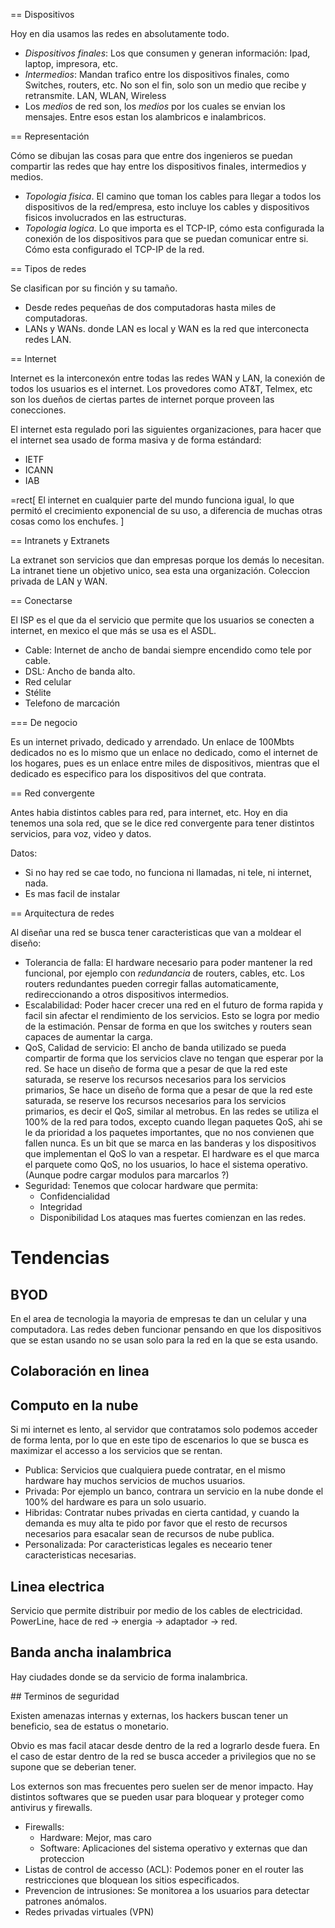 == Dispositivos

Hoy en dia usamos las redes en absolutamente todo.

- *Dispositivos finales*: Los que consumen y generan información: Ipad, laptop, impresora, etc.
- *Intermedios*: Mandan trafico entre los dispositivos finales, como Switches, routers, etc. 
  No son el fin, solo son un medio que recibe y retransmite. LAN, WLAN, Wireless
- Los *medios* de red son, los _medios_ por los cuales se envian los mensajes. Entre esos estan los alambricos e inalambricos.

== Representación

Cómo se dibujan las cosas para que entre dos ingenieros se puedan compartir las redes que hay entre los dispositivos finales, intermedios y medios.

- *Topologia fisica*. El camino que toman los cables para llegar a todos los dispositivos de la red/empresa, esto incluye los cables y dispositivos fisicos involucrados en las estructuras.
- *Topologia logica*. Lo que importa es el TCP-IP, cómo esta configurada la conexión de los dispositivos para que se puedan comunicar entre si. Cómo esta configurado el TCP-IP de la red.

== Tipos de redes

Se clasifican por su finción y su tamaño. 

- Desde redes pequeñas de dos computadoras hasta miles de computadoras.
- LANs y WANs. donde LAN es local y WAN es la red que interconecta redes LAN.

== Internet

Internet es la interconexón entre todas las redes WAN y LAN, la conexión de todos los usuarios es el internet. Los provedores como AT&T, Telmex, etc son los dueños de ciertas partes de internet porque proveen las conecciones.

El internet esta regulado pori las siguientes organizaciones, para hacer que el internet sea usado de forma masiva y de forma estándard:
- IETF
- ICANN
- IAB

=rect[
  El internet en cualquier parte del mundo funciona igual, lo que permitó el crecimiento exponencial de su uso, a diferencia de muchas otras cosas como los enchufes.
]

== Intranets y Extranets

La extranet son servicios que dan empresas porque los demás lo necesitan.
La intranet tiene un objetivo unico, sea esta una organización. Coleccion privada de LAN y WAN.

== Conectarse

El ISP es el que da el servicio que permite que los usuarios se conecten a internet, en mexico el que más se usa es el ASDL. 
- Cable: Internet de ancho de bandai siempre encendido como tele por cable.
- DSL: Ancho de banda alto.
- Red celular
- Stélite
- Telefono de marcación

=== De negocio

Es un internet privado, dedicado y arrendado. Un enlace de 100Mbts dedicados no es lo mismo que un enlace no dedicado, como el internet de los hogares, pues es un enlace entre miles de dispositivos, mientras que el dedicado es especifico para los dispositivos del que contrata.

== Red convergente

Antes habia distintos cables para red, para internet, etc. Hoy en dia tenemos una sola red, que se le dice red convergente para tener distintos servicios, para voz, video y datos.

Datos:
- Si no hay red se cae todo, no funciona ni llamadas, ni tele, ni internet, nada.
- Es mas facil de instalar

== Arquitectura de redes

Al diseñar una red se busca tener caracteristicas que van a moldear el diseño:
- Tolerancia de falla: El hardware necesario para poder mantener la red funcional, por ejemplo con *redundancia* de routers, cables, etc. Los routers redundantes pueden corregir fallas automaticamente, redireccionando a otros dispositivos intermedios.
- Escalabilidad: Poder hacer crecer una red en el futuro de forma rapida y facil sin afectar el rendimiento de los servicios. Esto se logra por medio de la estimación. Pensar de forma en que los switches y routers sean capaces de aumentar la carga.
- QoS, Calidad de servicio: El ancho de banda utilizado se pueda compartir de forma que los servicios clave no tengan que esperar por la red.
  Se hace un diseño de forma que a pesar de que la red este saturada, se reserve los recursos necesarios para los servicios primarios, 
  Se hace un diseño de forma que a pesar de que la red este saturada, se reserve los recursos necesarios para los servicios primarios, es decir el QoS, similar al metrobus. 
  En las redes se utiliza el 100% de la red para todos, excepto cuando llegan paquetes QoS, ahi se le da prioridad a los paquetes importantes, que no nos convienen que fallen nunca.
  Es un bit que se marca en las banderas y los dispositivos que implementan el QoS lo van a respetar.
  El hardware es el que marca el parquete como QoS, no los usuarios, lo hace el sistema operativo. (Aunque podre cargar modulos para marcarlos ?)
- Seguridad: Tenemos que colocar hardware que permita:
  - Confidencialidad
  - Integridad
  - Disponibilidad
  Los ataques mas fuertes comienzan en las redes.

# Tendencias

## BYOD

En el area de tecnologia la mayoria de empresas te dan un celular y una computadora. Las redes deben funcionar pensando en que los dispositivos que se estan usando no se usan solo para la red en la que se esta usando.

## Colaboración en linea


## Computo en la nube

Si mi internet es lento, al servidor que contratamos solo podemos acceder de forma lenta, por lo que en este tipo de escenarios lo que se busca es maximizar el accesso a los servicios que se rentan.
- Publica: Servicios que cualquiera puede contratar, en el mismo hardware hay muchos servicios de muchos usuarios.
- Privada: Por ejemplo un banco, contrara un servicio en la nube donde el 100% del hardware es para un solo usuario.
- Hibridas: Contratar nubes privadas en cierta cantidad, y cuando la demanda es muy alta te pido por favor que el resto de recursos necesarios para esacalar sean de recursos de nube publica.
- Personalizada: Por caracteristicas legales es neceario tener caracteristicas necesarias.

## Linea electrica

Servicio que permite distribuir por medio de los cables de electricidad.
PowerLine, hace de red -> energia -> adaptador -> red.

## Banda ancha inalambrica

Hay ciudades donde se da servicio de forma inalambrica. 

## Terminos de seguridad

Existen amenazas internas y externas, los hackers buscan tener un beneficio, sea de estatus o monetario.

Obvio es mas facil atacar desde dentro de la red a lograrlo desde fuera. En el caso de estar dentro de la red se busca acceder a privilegios que no se supone que se deberian tener.

Los externos son mas frecuentes pero suelen ser de menor impacto. Hay distintos softwares que se pueden usar para bloquear y proteger como antivirus y firewalls.

- Firewalls: 
  - Hardware: Mejor, mas caro
  - Software: Aplicaciones del sistema operativo y externas que dan proteccion
- Listas de control de accesso (ACL): Podemos poner en el router las restricciones que bloquean los sitios especificados.
- Prevencion de intrusiones: Se monitorea a los usuarios para detectar patrones anómalos.
- Redes privadas virtuales (VPN)

